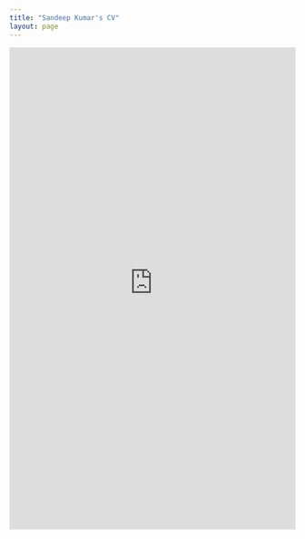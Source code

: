 ```yaml
---
title: "Sandeep Kumar's CV"
layout: page
---
```


<embed src="https://sandeep-kumaar1.github.io/main/sandeep_cv.pdf" width="100%" height="850px"/>
